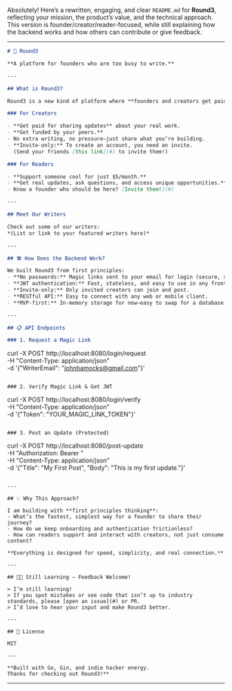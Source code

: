 Absolutely! Here’s a rewritten, engaging, and clear `README.md` for **Round3**, reflecting your mission, the product’s value, and the technical approach. This version is founder/creator/reader-focused, while still explaining how the backend works and how others can contribute or give feedback.

---

```markdown
# 🚀 Round3

**A platform for founders who are too busy to write.**

---

## What is Round3?

Round3 is a new kind of platform where **founders and creators get paid for sharing honest, behind-the-scenes updates about what they’re already doing**—and readers get a front-row seat to the journey.

### For Creators

- **Get paid for sharing updates** about your real work.
- **Get funded by your peers.**
- No extra writing, no pressure—just share what you’re building.
- **Invite-only:** To create an account, you need an invite.  
  (Send your friends [this link](#) to invite them!)

### For Readers

- **Support someone cool for just $5/month.**
- **Get real updates, ask questions, and access unique opportunities.**
- Know a founder who should be here? [Invite them!](#)

---

## Meet Our Writers

Check out some of our writers:  
*(List or link to your featured writers here)*

---

## 🛠️ How Does the Backend Work?

We built Round3 from first principles:
- **No passwords:** Magic links sent to your email for login (secure, simple, founder-friendly).
- **JWT authentication:** Fast, stateless, and easy to use in any frontend.
- **Invite-only:** Only invited creators can join and post.
- **RESTful API:** Easy to connect with any web or mobile client.
- **MVP-first:** In-memory storage for now—easy to swap for a database as we grow.

---

## 📋 API Endpoints

### 1. Request a Magic Link

```
curl -X POST http://localhost:8080/login/request \
  -H "Content-Type: application/json" \
  -d '{"WriterEmail": "johnhamocks@gmail.com"}'
```

### 2. Verify Magic Link & Get JWT

```
curl -X POST http://localhost:8080/login/verify \
  -H "Content-Type: application/json" \
  -d '{"Token": "YOUR_MAGIC_LINK_TOKEN"}'
```

### 3. Post an Update (Protected)

```
curl -X POST http://localhost:8080/post-update \
  -H "Authorization: Bearer " \
  -H "Content-Type: application/json" \
  -d '{"Title": "My First Post", "Body": "This is my first update."}'
```

---

## 💡 Why This Approach?

I am building with **first principles thinking**:
- What’s the fastest, simplest way for a founder to share their journey?
- How do we keep onboarding and authentication frictionless?
- How can readers support and interact with creators, not just consume content?

**Everything is designed for speed, simplicity, and real connection.**

---

## 🧑‍💻 Still Learning — Feedback Welcome!

> I’m still learning!  
> If you spot mistakes or see code that isn’t up to industry standards, please [open an issue](#) or PR.  
> I’d love to hear your input and make Round3 better.

---

## 📄 License

MIT

---

**Built with Go, Gin, and indie hacker energy.  
Thanks for checking out Round3!**
```

---

